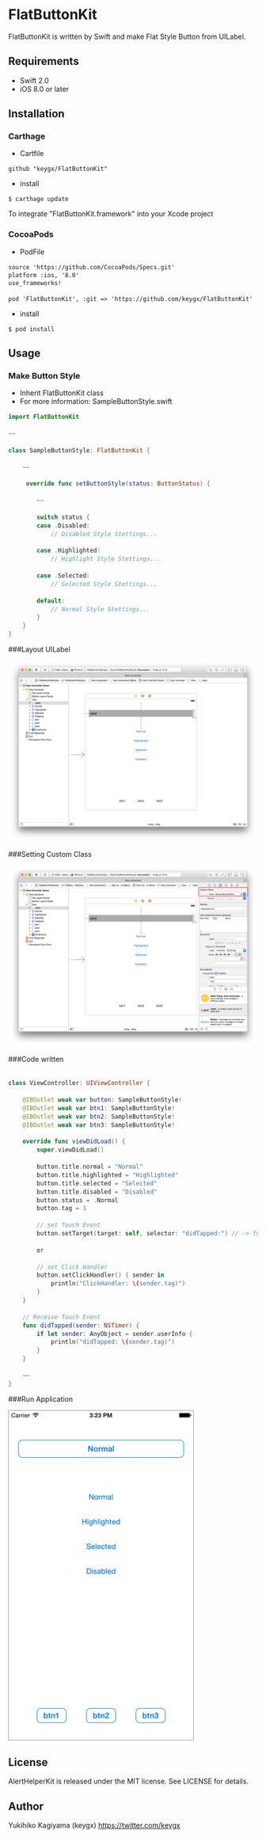# FlatButtonKit

FlatButtonKit is written by Swift and make Flat Style Button from UILabel.

## Requirements
- Swift 2.0
- iOS 8.0 or later

## Installation

### Carthage

* Cartfile

```Cartfile
github "keygx/FlatButtonKit"
```

* install

```
$ carthage update
```
To integrate "FlatButtonKit.framework" into your Xcode project

### CocoaPods

* PodFile

```PodFile
source 'https://github.com/CocoaPods/Specs.git'
platform :ios, '8.0'
use_frameworks!

pod 'FlatButtonKit', :git => 'https://github.com/keygx/FlatButtonKit'
```
* install

```
$ pod install
```

## Usage

### Make Button Style

- Inherit FlatButtonKit class
- For more information: SampleButtonStyle.swift

```SampleButtonStyle.swift
import FlatButtonKit

~~

class SampleButtonStyle: FlatButtonKit {

	~~

	 override func setButtonStyle(status: ButtonStatus) {
	 	
	 	~~
	 	
		switch status {
		case .Disabled:
	        // Disabled Style Stettings...
	        
		case .Highlighted:
	        // Highlight Style Stettings...
	        	        
		case .Selected:
	        // Selected Style Stettings...
	               
		default:
	        // Normal Style Stettings...
		}
	}
}
```

###Layout UILabel

![](images/storyboard1.png)

###Setting Custom Class

![](images/storyboard2.png)

###Code written

```ViewController.swift

class ViewController: UIViewController {
	
	@IBOutlet weak var button: SampleButtonStyle!
    @IBOutlet weak var btn1: SampleButtonStyle!
    @IBOutlet weak var btn2: SampleButtonStyle!
    @IBOutlet weak var btn3: SampleButtonStyle!
	
	override func viewDidLoad() {
		super.viewDidLoad()
		
		button.title.normal = "Normal"
        button.title.highlighted = "Highlighted"
        button.title.selected = "Selected"
        button.title.disabled = "Disabled"
        button.status = .Normal
        button.tag = 1
			
		// set Touch Event
		button.setTarget(target: self, selector: "didTapped:") // -> func didTapped(sender:)
		    
		or
		    
		// set Click Handler
		button.setClickHandler() { sender in
			println("ClickHandler: \(sender.tag)")
		}
	}
	
	// Receive Touch Event
	func didTapped(sender: NSTimer) {
	    if let sender: AnyObject = sender.userInfo {
	        println("didTapped: \(sender.tag)")
	    }
	}
	
	~~
}
```

###Run Application

![](images/iPhone6.png)


## License

AlertHelperKit is released under the MIT license. See LICENSE for details.

## Author

Yukihiko Kagiyama (keygx) <https://twitter.com/keygx>

